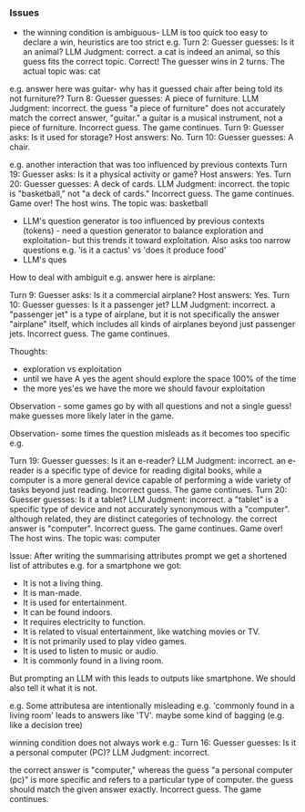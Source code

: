 ### Issues

- the winning condition is ambiguous- LLM is too quick too easy to declare a win, heuristics are too strict
  e.g. Turn 2: Guesser guesses: Is it an animal?
  LLM Judgment: correct. a cat is indeed an animal, so this guess fits the correct topic.
  Correct! The guesser wins in 2 turns.
  The actual topic was: cat

e.g. answer here was guitar- why has it guessed chair after being told its not furniture??
Turn 8: Guesser guesses: A piece of furniture.
LLM Judgment: incorrect. the guess "a piece of furniture" does not accurately match the correct answer, "guitar." a guitar is a musical instrument, not a piece of furniture.
Incorrect guess. The game continues.
Turn 9: Guesser asks: Is it used for storage?
Host answers: No.
Turn 10: Guesser guesses: A chair.

e.g. another interaction that was too influenced by previous contexts
Turn 19: Guesser asks: Is it a physical activity or game?
Host answers: Yes.
Turn 20: Guesser guesses: A deck of cards.
LLM Judgment: incorrect. the topic is "basketball," not "a deck of cards."
Incorrect guess. The game continues.
Game over! The host wins. The topic was: basketball

- LLM's question generator is too influenced by previous contexts (tokens) - need a question generator to balance exploration and exploitation- but this trends it toward exploitation. Also asks too narrow questions e.g. 'is it a cactus' vs 'does it produce food'
- LLM's ques

How to deal with ambiguit e.g. answer here is airplane:

Turn 9: Guesser asks: Is it a commercial airplane?
Host answers: Yes.
Turn 10: Guesser guesses: Is it a passenger jet?
LLM Judgment: incorrect. a "passenger jet" is a type of airplane, but it is not specifically the answer "airplane" itself, which includes all kinds of airplanes beyond just passenger jets.
Incorrect guess. The game continues.

Thoughts:

- exploration vs exploitation
- until we have A yes the agent should explore the space 100% of the time
- the more yes'es we have the more we should favour exploitation

Observation - some games go by with all questions and not a single guess! make guesses more likely later in the game.

Observation- some times the question misleads as it becomes too specific e.g.

Turn 19: Guesser guesses: Is it an e-reader?
LLM Judgment: incorrect. an e-reader is a specific type of device for reading digital books, while a computer is a more general device capable of performing a wide variety of tasks beyond just reading.
Incorrect guess. The game continues.
Turn 20: Guesser guesses: Is it a tablet?
LLM Judgment: incorrect. a "tablet" is a specific type of device and not accurately synonymous with a "computer". although related, they are distinct categories of technology. the correct answer is "computer".
Incorrect guess. The game continues.
Game over! The host wins. The topic was: computer

Issue: After writing the summarising attributes prompt we get a shortened list of attributes e.g. for a smartphone we got:

- It is not a living thing.
- It is man-made.
- It is used for entertainment.
- It can be found indoors.
- It requires electricity to function.
- It is related to visual entertainment, like watching movies or TV.
- It is not primarily used to play video games.
- It is used to listen to music or audio.
- It is commonly found in a living room.

But prompting an LLM with this leads to outputs like smartphone.
We should also tell it what it is not.

e.g. Some attributesa are intentionally misleading e.g. 'commonly found in a living room' leads to answers like 'TV'. maybe some kind of bagging (e.g. like a decision tree)

winning condition does not always work e.g.:
Turn 16: Guesser guesses: Is it a personal computer (PC)?
LLM Judgment: incorrect.

the correct answer is "computer," whereas the guess "a personal computer (pc)" is more specific and refers to a particular type of computer. the guess should match the given answer exactly.
Incorrect guess. The game continues.
